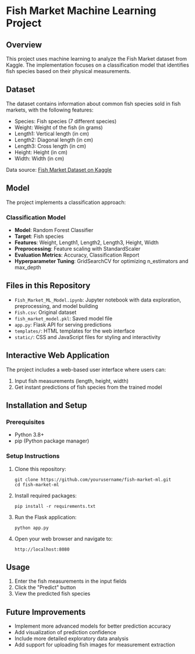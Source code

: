 # Fish Market Machine Learning Project

## Overview
This project uses machine learning to analyze the Fish Market dataset from Kaggle. The implementation focuses on a classification model that identifies fish species based on their physical measurements.

## Dataset
The dataset contains information about common fish species sold in fish markets, with the following features:
- Species: Fish species (7 different species)
- Weight: Weight of the fish (in grams)
- Length1: Vertical length (in cm)
- Length2: Diagonal length (in cm)
- Length3: Cross length (in cm)
- Height: Height (in cm)
- Width: Width (in cm)

Data source: [Fish Market Dataset on Kaggle](https://www.kaggle.com/aungpyaeap/fish-market)

## Model
The project implements a classification approach:

### Classification Model
- **Model**: Random Forest Classifier
- **Target**: Fish species
- **Features**: Weight, Length1, Length2, Length3, Height, Width
- **Preprocessing**: Feature scaling with StandardScaler
- **Evaluation Metrics**: Accuracy, Classification Report
- **Hyperparameter Tuning**: GridSearchCV for optimizing n_estimators and max_depth

## Files in this Repository

- `Fish_Market_ML_Model.ipynb`: Jupyter notebook with data exploration, preprocessing, and model building
- `Fish.csv`: Original dataset
- `fish_market_model.pkl`: Saved model file
- `app.py`: Flask API for serving predictions
- `templates/`: HTML templates for the web interface
- `static/`: CSS and JavaScript files for styling and interactivity

## Interactive Web Application

The project includes a web-based user interface where users can:
1. Input fish measurements (length, height, width)
2. Get instant predictions of fish species from the trained model

## Installation and Setup

### Prerequisites
- Python 3.8+
- pip (Python package manager)

### Setup Instructions
1. Clone this repository:
   ```
   git clone https://github.com/yourusername/fish-market-ml.git
   cd fish-market-ml
   ```

2. Install required packages:
   ```
   pip install -r requirements.txt
   ```

3. Run the Flask application:
   ```
   python app.py
   ```

4. Open your web browser and navigate to:
   ```
   http://localhost:8080
   ```

## Usage

1. Enter the fish measurements in the input fields
2. Click the "Predict" button
3. View the predicted fish species

## Future Improvements

- Implement more advanced models for better prediction accuracy
- Add visualization of prediction confidence
- Include more detailed exploratory data analysis
- Add support for uploading fish images for measurement extraction

